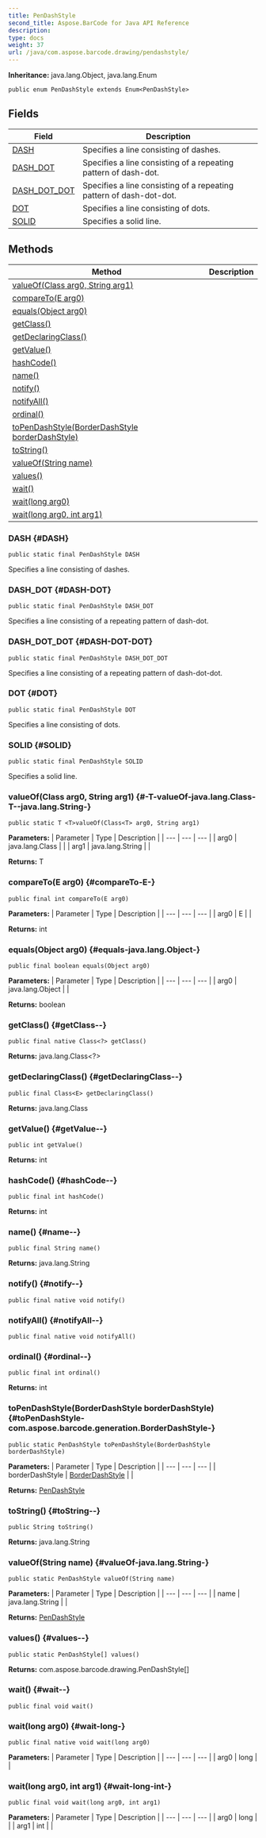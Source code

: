 ```yaml
---
title: PenDashStyle
second_title: Aspose.BarCode for Java API Reference
description: 
type: docs
weight: 37
url: /java/com.aspose.barcode.drawing/pendashstyle/
---
```

**Inheritance:**
java.lang.Object, java.lang.Enum
```
public enum PenDashStyle extends Enum<PenDashStyle>
```
## Fields

| Field | Description |
| --- | --- |
| [DASH](#DASH) | Specifies a line consisting of dashes. |
| [DASH_DOT](#DASH-DOT) | Specifies a line consisting of a repeating pattern of dash-dot. |
| [DASH_DOT_DOT](#DASH-DOT-DOT) | Specifies a line consisting of a repeating pattern of dash-dot-dot. |
| [DOT](#DOT) | Specifies a line consisting of dots. |
| [SOLID](#SOLID) | Specifies a solid line. |
## Methods

| Method | Description |
| --- | --- |
| [<T>valueOf(Class<T> arg0, String arg1)](#-T-valueOf-java.lang.Class-T--java.lang.String-) |  |
| [compareTo(E arg0)](#compareTo-E-) |  |
| [equals(Object arg0)](#equals-java.lang.Object-) |  |
| [getClass()](#getClass--) |  |
| [getDeclaringClass()](#getDeclaringClass--) |  |
| [getValue()](#getValue--) |  |
| [hashCode()](#hashCode--) |  |
| [name()](#name--) |  |
| [notify()](#notify--) |  |
| [notifyAll()](#notifyAll--) |  |
| [ordinal()](#ordinal--) |  |
| [toPenDashStyle(BorderDashStyle borderDashStyle)](#toPenDashStyle-com.aspose.barcode.generation.BorderDashStyle-) |  |
| [toString()](#toString--) |  |
| [valueOf(String name)](#valueOf-java.lang.String-) |  |
| [values()](#values--) |  |
| [wait()](#wait--) |  |
| [wait(long arg0)](#wait-long-) |  |
| [wait(long arg0, int arg1)](#wait-long-int-) |  |
### DASH {#DASH}
```
public static final PenDashStyle DASH
```


Specifies a line consisting of dashes.

### DASH_DOT {#DASH-DOT}
```
public static final PenDashStyle DASH_DOT
```


Specifies a line consisting of a repeating pattern of dash-dot.

### DASH_DOT_DOT {#DASH-DOT-DOT}
```
public static final PenDashStyle DASH_DOT_DOT
```


Specifies a line consisting of a repeating pattern of dash-dot-dot.

### DOT {#DOT}
```
public static final PenDashStyle DOT
```


Specifies a line consisting of dots.

### SOLID {#SOLID}
```
public static final PenDashStyle SOLID
```


Specifies a solid line.

### <T>valueOf(Class<T> arg0, String arg1) {#-T-valueOf-java.lang.Class-T--java.lang.String-}
```
public static T <T>valueOf(Class<T> arg0, String arg1)
```




**Parameters:**
| Parameter | Type | Description |
| --- | --- | --- |
| arg0 | java.lang.Class<T> |  |
| arg1 | java.lang.String |  |

**Returns:**
T
### compareTo(E arg0) {#compareTo-E-}
```
public final int compareTo(E arg0)
```




**Parameters:**
| Parameter | Type | Description |
| --- | --- | --- |
| arg0 | E |  |

**Returns:**
int
### equals(Object arg0) {#equals-java.lang.Object-}
```
public final boolean equals(Object arg0)
```




**Parameters:**
| Parameter | Type | Description |
| --- | --- | --- |
| arg0 | java.lang.Object |  |

**Returns:**
boolean
### getClass() {#getClass--}
```
public final native Class<?> getClass()
```




**Returns:**
java.lang.Class<?>
### getDeclaringClass() {#getDeclaringClass--}
```
public final Class<E> getDeclaringClass()
```




**Returns:**
java.lang.Class<E>
### getValue() {#getValue--}
```
public int getValue()
```




**Returns:**
int
### hashCode() {#hashCode--}
```
public final int hashCode()
```




**Returns:**
int
### name() {#name--}
```
public final String name()
```




**Returns:**
java.lang.String
### notify() {#notify--}
```
public final native void notify()
```




### notifyAll() {#notifyAll--}
```
public final native void notifyAll()
```




### ordinal() {#ordinal--}
```
public final int ordinal()
```




**Returns:**
int
### toPenDashStyle(BorderDashStyle borderDashStyle) {#toPenDashStyle-com.aspose.barcode.generation.BorderDashStyle-}
```
public static PenDashStyle toPenDashStyle(BorderDashStyle borderDashStyle)
```




**Parameters:**
| Parameter | Type | Description |
| --- | --- | --- |
| borderDashStyle | [BorderDashStyle](../../com.aspose.barcode.generation/borderdashstyle) |  |

**Returns:**
[PenDashStyle](../../com.aspose.barcode.drawing/pendashstyle)
### toString() {#toString--}
```
public String toString()
```




**Returns:**
java.lang.String
### valueOf(String name) {#valueOf-java.lang.String-}
```
public static PenDashStyle valueOf(String name)
```




**Parameters:**
| Parameter | Type | Description |
| --- | --- | --- |
| name | java.lang.String |  |

**Returns:**
[PenDashStyle](../../com.aspose.barcode.drawing/pendashstyle)
### values() {#values--}
```
public static PenDashStyle[] values()
```




**Returns:**
com.aspose.barcode.drawing.PenDashStyle[]
### wait() {#wait--}
```
public final void wait()
```




### wait(long arg0) {#wait-long-}
```
public final native void wait(long arg0)
```




**Parameters:**
| Parameter | Type | Description |
| --- | --- | --- |
| arg0 | long |  |

### wait(long arg0, int arg1) {#wait-long-int-}
```
public final void wait(long arg0, int arg1)
```




**Parameters:**
| Parameter | Type | Description |
| --- | --- | --- |
| arg0 | long |  |
| arg1 | int |  |


